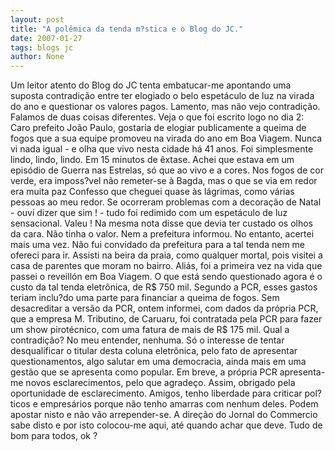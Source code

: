 ```yaml
---
layout: post
title: "A polêmica da tenda m?stica e o Blog do JC."
date: 2007-01-27
tags: blogs jc
author: None
---
```


Um leitor atento do Blog do JC tenta embatucar-me apontando uma suposta contradição entre ter elogiado o belo espetáculo de luz na virada do ano e questionar os valores pagos.
Lamento, mas não vejo contradição. Falamos de duas coisas diferentes.
Veja o que foi escrito logo no dia 2:
Caro prefeito João Paulo, gostaria de elogiar publicamente a queima de fogos que a sua equipe promoveu na virada do ano em Boa Viagem.
Nunca
 vi nada igual - e olha que vivo nesta cidade há 41 anos.
Foi simplesmente lindo, lindo, lindo. Em 15 minutos de êxtase. Achei que estava em um episódio de Guerra nas Estrelas, só que ao vivo e a cores.
Nos fogos de cor verde, era imposs?vel não remeter-se à Bagda, mas o que se via em redor era muita paz
Confesso que cheguei quase às lágrimas, como várias pessoas ao meu redor.
Se ocorreram problemas com a decoração de Natal - ouvi dizer que sim ! - tudo foi redimido com um espetáculo de luz sensacional.
Valeu !
Na mesma nota disse que devia ter custado os olhos da cara. Não tinha o valor. Nem a prefeitura informou. No entanto, acertei mais uma vez.
Não fui convidado da prefeitura para a tal tenda nem me ofereci para ir. Assisti na beira da praia, como qualquer mortal, pois visitei a casa de parentes que moram no bairro. Aliás, foi a primeira vez na vida que passei o reveillón em Boa Viagem.
O que está sendo questionado agora é o custo da tal tenda eletrônica, de R$ 750 mil.
Segundo a PCR, esses gastos teriam inclu?do uma parte para financiar a queima de fogos.
Sem desacreditar a versão da PCR, ontem informei, com dados da própria PCR, que a empresa M. Tributino, de Caruaru, foi contratada pela PCR para fazer um show pirotécnico, com uma fatura de mais de R$ 175 mil.
Qual a contradição? No meu entender, nenhuma. Só o interesse de tentar desqualificar o titular desta coluna eletrônica, pelo fato de apresentar questionamentos, algo salutar em uma democracia, ainda mais em uma gestão que se apresenta como popular.
Em breve, a própria PCR apresenta-me novos esclarecimentos, pelo que agradeço.
Assim, obrigado pela oportunidade de esclarecimento.
Amigos, tenho liberdade para criticar pol?ticos e empresários porque não tenho amarras com nenhum deles. Podem apostar nisto e não vão arrepender-se. 
A direção do Jornal do Commercio sabe disto e por isto colocou-me aqui, até quando achar que deve.
Tudo de bom para todos, ok ? 
